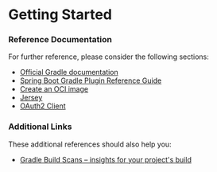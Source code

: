 # Getting Started

### Reference Documentation
For further reference, please consider the following sections:

* [Official Gradle documentation](https://docs.gradle.org)
* [Spring Boot Gradle Plugin Reference Guide](https://docs.spring.io/spring-boot/docs/3.1.5/gradle-plugin/reference/html/)
* [Create an OCI image](https://docs.spring.io/spring-boot/docs/3.1.5/gradle-plugin/reference/html/#build-image)
* [Jersey](https://docs.spring.io/spring-boot/docs/3.1.5/reference/htmlsingle/index.html#web.servlet.jersey)
* [OAuth2 Client](https://docs.spring.io/spring-boot/docs/3.1.5/reference/htmlsingle/index.html#web.security.oauth2.client)

### Additional Links
These additional references should also help you:

* [Gradle Build Scans – insights for your project's build](https://scans.gradle.com#gradle)

